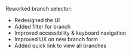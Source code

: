 Reworked branch selector:

- Redesigned the UI
- Added filter for branch
- Improved accessibility & keyboard navigation
- Improved UX on new branch form
- Added quick link to view all branches
